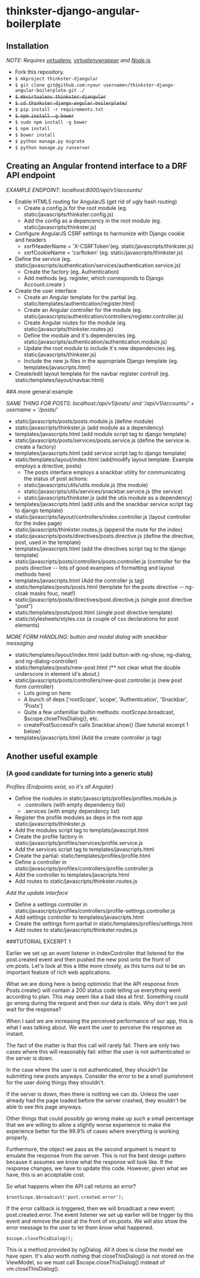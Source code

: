 # thinkster-django-angular-boilerplate

## Installation

*NOTE: Requires [virtualenv](http://virtualenv.readthedocs.org/en/latest/),
[virtualenvwrapper](http://virtualenvwrapper.readthedocs.org/en/latest/) and
[Node.js](http://nodejs.org/).*

* Fork this repository.
* `$ mkproject thinkster-djangular`
* `$ git clone git@github.com:<your username>/thinkster-django-angular-boilerplate.git ./`
* ~~`$ mkvirtualenv thinkster-djangular`~~
* ~~`$ cd thinkster-django-angular-boilerplate/`~~
* `$ pip install -r requirements.txt`
* ~~`$ npm install -g bower`~~
* `$ sudo npm install -g bower`
* `$ npm install`
* `$ bower install`
* `$ python manage.py migrate`
* `$ python manage.py runserver`

## Creating an Angular frontend interface to a DRF API endpoint

*EXAMPLE ENDPOINT: localhost:8000/api/v1/accounts/*

* Enable HTML5 routing for AngularJS (get rid of ugly hash routing)
    * Create a config.js for the root module (eg. static/javascripts/thinkster.config.js)
    * Add the config as a depencency in the root module (eg. static/javascripts/thinkster.js)
* Configure AngularJS CSRF settings to harmonize with Django cookie and headers
    * xsrfHeaderName = 'X-CSRFToken'(eg. static/javascripts/thinkster.js)
    * xsrfCookieName = 'csrftoken' (eg. static/javascripts/thinkster.js)
* Define the service (eg. static/javascripts/authentication/services/authentication.service.js)
    * Create the factory (eg. Authentication)
    * Add methods (eg. register, which corresponds to Django Account.create ) 
* Create the user interface
    * Create an Angular template for the partial (eg. static/templates/authentication/register.html)
    * Create an Angular controller for the module (eg. static/javascripts/authentication/controllers/register.controller.js)
    * Create Angular routes for the module (eg. static/javascripts/thinkster.routes.js)
    * Define the module and it's dependencies (eg. static/javascripts/authentication/authentication.module.js)
    * Update the root module to include it's new dependencies (eg. static/javascripts/thinkster.js)
    * Include the new js files in the appropriate Django template (eg. templates/javascripts.html)
* Create/edit layout template for the navbar register controll (eg. static/templates/layout/navbar.html) 

##A more general example

*SAME THING FOR POSTS: localhost:/api/v1/posts/ and '/api/v1/accounts/' + username + '/posts/'*

* static/javascripts/posts/posts.module.js (define module)
* static/javascripts/thinkster.js (add module as a dependency)
* templates/javascripts.html (add module script tag to django template)
* static/javascripts/posts/services/posts.service.js (define the service ie. create a factory)
* templates/javascripts.html (add service script tag to django template)
* static/templates/layout/index.html (add/modify layout template. Example employs a directive, posts)
    * The posts interface employs a snackbar utility for communicating the status of post actions:
    * static/javascripts/utils/utils.module.js (the module)
    * static/javascripts/utils/services/snackbar.service.js (the service)
    * static/javascripts/thinkster.js (add the utis module as a dependency)
* templates/javascripts.html (add utils and the snackbar service script tag to django template)
* static/javascripts/layout/controllers/index.controller.js (layout controller for the index page)
* static/javascripts/thinkster.routes.js (append the route for the index)
* static/javascripts/posts/directives/posts.directive.js (define the directive, post, used in the template)
* templates/javascripts.html (add the directives script tag to the django template)
* static/javascripts/posts/controllers/posts.controller.js (controller for the posts directive -- lots of good examples of formatting and layout methods here)
* templates/javascripts.html (Add the controller js tag)
* static/templates/posts/posts.html (template for the posts directive -- ng-cloak masks fouc, neat!)
* static/javascripts/posts/directives/post.directive.js (single post directive "post")
* static/templates/posts/post.html (single post directive template)
* static/stylesheets/styles.css (a couple of css declarations for post elements)

*MORE FORM HANDLING: button and modal dialog with snackbar messaging*

* static/templates/layout/index.html (add button with ng-show, ng-dialog, and ng-dialog-controller)
* static/templates/posts/new-post.html (** not clear what the double underscore in element id's about.)
* static/javascripts/posts/controllers/new-post.controller.js (new post form controller)
    * Lots going on here:
    * A bunch of deps ['$rootScope', '$scope', 'Authentication', 'Snackbar', 'Posts']
    * Quite a few unfamilliar builtin methods: $rootScope.$broadcast, $scope.closeThisDialog(), etc.
    * createPostSuccessFn calls Snackbar.show() (See tutorial excerpt 1 below)
* templates/javascripts.html (Add the create controller js tag)

## Another useful example

### (A good candidate for turning into a generic stub)

*Profiles (Endpoints exist, so it's all Angular)*

* Define the nodules in static/javascripts/profiles/profiles.module.js
    * .controllers (with empty dependency list)
    * .services (with empty dependency list)
* Register the profile modules as deps in the root app static/javascripts/thinkster.js
* Add the modules script tag to templats/javascript.html
* Create the profile factory in static/javascripts/profiles/services/profile.service.js
* Add the services script tag to templates/javascripts.html
* Create the partial: static/templates/profiles/profile.html
* Define a controller in static/javascripts/profiles/controllers/profile.controller.js
* Add the controller to templates/javacripts.html
* Add routes to static/javascripts/thinkster.routes.js

*Add the update interface*

* Define a settings controller in static/javascripts/profiles/controllers/profile-settings.controller.js
* Add settings controller to templates/javascripts.html
* Create the settings form partial in static/templates/profiles/settings.html
* Add routes to static/javascripts/thinkster.routes.js

###TUTORIAL EXCERPT 1

Earlier we set up an event listener in IndexController that listened for the post.created event and then pushed the new post onto the front of vm.posts. Let's look at this a little more closely, as this turns out to be an important feature of rich web applications.

What we are doing here is being optimistic that the API response from Posts.create() will contain a 200 status code telling us everything went according to plan. This may seem like a bad idea at first. Something could go wrong during the request and then our data is stale. Why don't we just wait for the response?

When I said we are increasing the perceived performance of our app, this is what I was talking about. We want the user to perceive the response as instant.

The fact of the matter is that this call will rarely fail. There are only two cases where this will reasonably fail: either the user is not authenticated or the server is down.

In the case where the user is not authenticated, they shouldn't be submitting new posts anyways. Consider the error to be a small punishment for the user doing things they shouldn't.

If the server is down, then there is nothing we can do. Unless the user already had the page loaded before the server crashed, they wouldn't be able to see this page anyways.

Other things that could possibly go wrong make up such a small percentage that we are willing to allow a slightly worse experience to make the experience better for the 99.9% of cases where everything is working properly.

Furthermore, the object we pass as the second argument is meant to emulate the response from the server. This is not the best design pattern because it assumes we know what the response will look like. If the response changes, we have to update this code. However, given what we have, this is an acceptable cost.

So what happens when the API call returns an error?

    $rootScope.$broadcast('post.created.error');

If the error callback is triggered, then we will broadcast a new event: post.created.error. The event listener we set up earlier will be trigger by this event and remove the post at the front of vm.posts. We will also show the error message to the user to let them know what happened.

    $scope.closeThisDialog();

This is a method provided by ngDialog. All it does is close the model we have open. It's also worth nothing that closeThisDialog() is not stored on the ViewModel, so we must call $scope.closeThisDialog() instead of vm.closeThisDialog().

